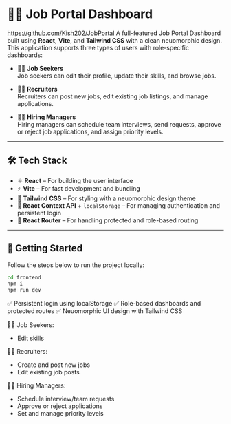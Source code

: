 # 🧑‍💼 Job Portal Dashboard
https://github.com/Kish202/JobPortal
A full-featured Job Portal Dashboard built using **React**, **Vite**, and **Tailwind CSS** with a clean neuomorphic design.  
This application supports three types of users with role-specific dashboards:

- 👨‍🎓 **Job Seekers**  
  Job seekers can edit their profile, update their skills, and browse jobs.

- 🧑‍💼 **Recruiters**  
  Recruiters can post new jobs, edit existing job listings, and manage applications.

- 🧑‍💻 **Hiring Managers**  
  Hiring managers can schedule team interviews, send requests, approve or reject job applications, and assign priority levels.

---

## 🛠️ Tech Stack

- ⚛️ **React** – For building the user interface  
- ⚡ **Vite** – For fast development and bundling  
- 🎨 **Tailwind CSS** – For styling with a neuomorphic design theme  
- 🔐 **React Context API** + `localStorage` – For managing authentication and persistent login  
- 🔁 **React Router** – For handling protected and role-based routing

---

## 🚀 Getting Started

Follow the steps below to run the project locally:

```bash
cd frontend
npm i
npm run dev
```

✅ Persistent login using localStorage
✅ Role-based dashboards and protected routes
✅ Neuomorphic UI design with Tailwind CSS

👨‍🎓 Job Seekers:
  - Edit skills
 

🧑‍💼 Recruiters:
  - Create and post new jobs
  - Edit existing job posts


🧑‍💻 Hiring Managers:
  - Schedule interview/team requests
  - Approve or reject applications
  - Set and manage priority levels

